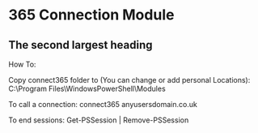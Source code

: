 # 365 Connection Module

## The second largest heading
How To:

Copy connect365 folder to (You can change or add personal Locations): 
C:\Program Files\WindowsPowerShell\Modules

To call a connection: connect365 anyusersdomain.co.uk

To end sessions: 
Get-PSSession | Remove-PSSession
